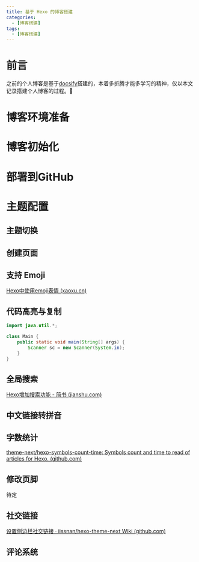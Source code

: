 ```yaml
---
title: 基于 Hexo 的博客搭建
categories:
  - [博客搭建]
tags:
  - [博客搭建]
---
```




# 前言

之前的个人博客是基于[docsify](https://docsify.js.org/#/zh-cn/)搭建的，本着多折腾才能多学习的精神，仅以本文记录搭建个人博客的过程。:chicken:



<!--more-->




# 博客环境准备



# 博客初始化



# 部署到GitHub



# 主题配置



## 主题切换



## 创建页面



## 支持 Emoji

[Hexo中使用emoji表情 (xaoxu.cn)](https://blog.xaoxu.cn/archives/hexo-use-emoji)



## 代码高亮与复制

```java
import java.util.*;

class Main {
    public static void main(String[] args) {
        Scanner sc = new Scanner(System.in);
    }
}
```



## 全局搜索

[Hexo增加搜索功能 - 简书 (jianshu.com)](https://www.jianshu.com/p/d388119a90ec)



## 中文链接转拼音



## 字数统计

[theme-next/hexo-symbols-count-time: Symbols count and time to read of articles for Hexo. (github.com)](https://github.com/theme-next/hexo-symbols-count-time)



## 修改页脚

待定



## 社交链接

[设置侧边栏社交链接 · iissnan/hexo-theme-next Wiki (github.com)](https://github.com/iissnan/hexo-theme-next/wiki/设置侧边栏社交链接)



## 评论系统


